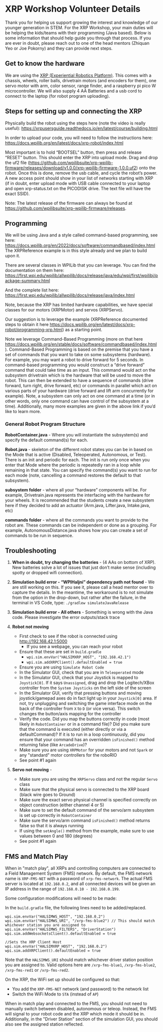 # XRP Workshop Volunteer Details

Thank you for helping us support growing the interest and knowledge of our younger generation in STEM. For the XRP Workshop, your main duties will be helping the kids/teams with their programming (Java based). Below is some information that should help guide you through that process. If you are ever in doubt, please reach out to one of the head mentors (Zhiquan Yeo or Joe Pokorny) and they can provide next steps.

## Get to know the hardware

We are using the [XRP (Experiential Robotics Platform)](https://www.sparkfun.com/products/22230). This comes with a chassis, wheels, roller balls, drivetrain motors (and encoders for them), one servo motor with arm, color sensor, range finder, and a raspberry pi pico W microcontroller. We will also supply 4 AA Batteries and a usb cord to connect to the laptop (for robot program uploading).

## Steps for setting up and connecting the XRP

Physically build the robot using the steps here (note the video is really useful): https://xrpusersguide.readthedocs.io/en/latest/course/building.html

In order to upload your code, you will need to follow the instructions here:
https://docs.wpilib.org/en/latest/docs/xrp-robot/index.html

Most important is to hold “BOOTSEL” button, then press and release “RESET” button. This should enter the XRP into upload mode. Drag and drop the uf2 file (https://github.com/wpilibsuite/xrp-wpilib-firmware/releases/download/v1.0.0/xrp-wpilib-firmware-1.0.0.uf2) onto the robot. Once this is done, remove the usb cable, and cycle the robot’s power. A new access point should show in your list of networks starting with XRP (if in doubt, enter upload mode with USB cable connected to your laptop and open xrp-status.txt on the PICODISK drive. The text file will have the exact SSID).

Note: The latest release of the firmware can always be found at https://github.com/wpilibsuite/xrp-wpilib-firmware/releases.

## Programming

We will be using Java and a style called command-based programming, see here:
https://docs.wpilib.org/en/2022/docs/software/commandbased/index.html
The XRPReference example is in this style already and we plan to build upon it.

There are several classes in WPILib that you can leverage. You can find the documentation on them here:
https://first.wpi.edu/wpilib/allwpilib/docs/release/java/edu/wpi/first/wpilibj/package-summary.html

And the complete list here:
https://first.wpi.edu/wpilib/allwpilib/docs/release/java/index.html

Note, because the XRP has limited hardware capabilities, we have special classes for our motors (XRPMotor) and servos (XRPServo).

Our suggestion is to leverage the example (XRPReference documented steps to obtain it here https://docs.wpilib.org/en/latest/docs/xrp-robot/programming-xrp.html) as a starting point. 

Note we leverage Command-Based Programming (more on that here
https://docs.wpilib.org/en/stable/docs/software/commandbased/index.html). Command-Based Programming is based on the premise that you have a set of commands that you want to take on some subsystems (hardware). For example, you may want a robot to drive forward for 5 seconds. In command-based programming you would construct a “drive forward” command that could take time as an input. This command would act on the subsystem drivetrain which is the hardware that will be used to move the robot. This can then be extended to have a sequence of commands (drive forward, turn right, drive forward, etc) or commands in parallel which act on various parts of your hardware (drive forward and lift arm concurrently for example). Note, a subsystem can only act on one command at a time (or in other words, only one command can have control of the subsystem at a time). Additionally, many more examples are given in the above link if you’d like to learn more.

### General Robot Program Structure

**RobotContainer.java** - Where you will instantiate the subsystem(s) and specify the default command(s) for each.

**Robot.java** - skeleton of the different robot states you can be in based on the Mode that is active (Disabled, Teleoperated, Autonomous, or Test). There is an init and periodic for each. The init is run only once when you enter that Mode where the periodic is repeatedly ran in a loop while remaining in that state. You can specify the command(s) you want to run for each mode (note, cancelling a command restores the default to that subsystem).

**subsystem folder** - where all your “hardware” components will be. For example, Drivetrain.java represents the interfacing with the hardware for your wheels. It is recommended that the students create a new subsystem here if they decided to add an actuator (Arm.java, Lifter.java, Intake.java, etc)

**commands folder** - where all the commands you want to provide to the robot are. These commands can be independent or done as a grouping. For example, AutonomousDistance.java shows how you can create a set of commands to be run in sequence.

## Troubleshooting

1. **When in doubt, try changing the batteries** - (4 AAs on bottom of XRP). New batteries solve a lot of issues that just don’t make sense (including spotty or dropped wifi connection).

2. **Simulation build error - “WPIHaljni” dependency path not found** - 
We are still working on this. If you see it, please call a head mentor over to capture the details. In the meantime, the workaround is to not simulate from the option in the drop-down, but rather after the failure, in the terminal in VS Code, type: `./gradlew simulateJavaRelease`

3. **Simulation build error - All others** - Something is wrong with the Java code. Please investigate the error outputs/stack trace

4. **Robot not moving**
    - First check to see if the robot is connected using http://192.168.42.1:5000
        - If you see a webpage, you can reach your robot
    - Ensure that these are set in `build.gradle`
        - `wpi.sim.envVar("HALSIMXRP_HOST", "192.168.42.1")`
        - `wpi.sim.addXRPClient().defaultEnabled = true`
    - Ensure you are using `Simulate Robot Code`
    - In the Simulator GUI, check that you are in `Teleoperated` mode
    - In the Simulator GUI, check that your Joystick is mapped to `Joystick[0]`. If it says `Unassigned`, drag and drop the Logitech/XBox controller from the `System Joysticks` on the left side of the screen
    - In the Simulator GUI, verify that pressing buttons and moving joystick/gamepad axes do in fact light up in your `Joystick[0]` area. If not, try unplugging and switching the game interface mode on the back of the controller from `X` to `D` (or vice versa). This switch changes the button/axis mapping for the controller
    - Verify the code. Did you map the buttons correctly in code (most likely in `RobotContainer` or in a command file)? Did you make sure that the command is executed (either directly or via a defaultCommand)? If it is to run in a loop continuously, did you ensure that your command has an overridden `isFinished()` method returning false (like `ArcadeDrive`)?
    - Make sure you are using `XRPMotor` for your motors and not `Spark` or any "standard" motor controllers for the roboRIO
    - See point #1 again

5. **Servo not moving** -
    - Make sure you are using the `XRPServo` class and not the regular `Servo` class
    - Make sure that the physical servo is connected to the XRP board (black wire goes to Ground)
    - Make sure the exact servo physical channel is specified correctly on object construction (either channel 4 or 5)
    - Make sure to set the default command of the servo/arm subsystem is set up correctly in `RobotContainer`
    - Make sure the servo/arm command `isFinished()` method returns false so that it is always running
    - If using the `setAngle()` method from the example, make sure to use values between 0 and 180 (degrees)
    - See point #1 again

## FMS and Match Play

When in "match play", all XRPs and controlling computers are connected to a Field Management System (FMS) network. By default, the FMS network name is `XRP-FMS-NET` with a password of `xrp-fms-network`. The actual FMS server is located at `192.168.0.2`, and all connected devices will be given an IP address in the range of `192.168.0.10 - 192.168.0.199`.

Some configuration modifications will need to be made:

In the `build.gradle` file, the following lines need to be added/replaced.
```
wpi.sim.envVar("HALSIMWS_HOST", "192.168.0.2")
wpi.sim.envVar("HALSIMWS_URI", "/xrp-fms-blue2") // This should match whichever station you are assigned to
wpi.sim.envVar("HALSIMWS_FILTERS", "DriverStation")
wpi.sim.addWebsocketsClient().defaultEnabled = true

//Sets the XRP Client Host
wpi.sim.envVar("HALSIMXRP_HOST", "192.168.0.2")
wpi.sim.addXRPClient().defaultEnabled = true
```
Note that the `HALSIMWS_URI` should match whichever driver station position you are assigned to. Valid options here are `/xrp-fms-blue1`, `/xrp-fms-blue2`, `/xrp-fms-red1` or `/xrp-fms-red2`.

On the XRP, the WiFi set up should be configured so that:
* You add the `XRP-FMS-NET` network (and password) to the network list
* Switch the WiFi Mode to `STA` (instead of `AP`)

When in match play and connected to the FMS, you should not need to manually switch between disabled, autonomous or teleop. Instead, the FMS will signal to your robot code and the XRP which mode it should be in. Additionally, in the "Driver Station" section of the simulation GUI, you should also see the assigned station reflected.
